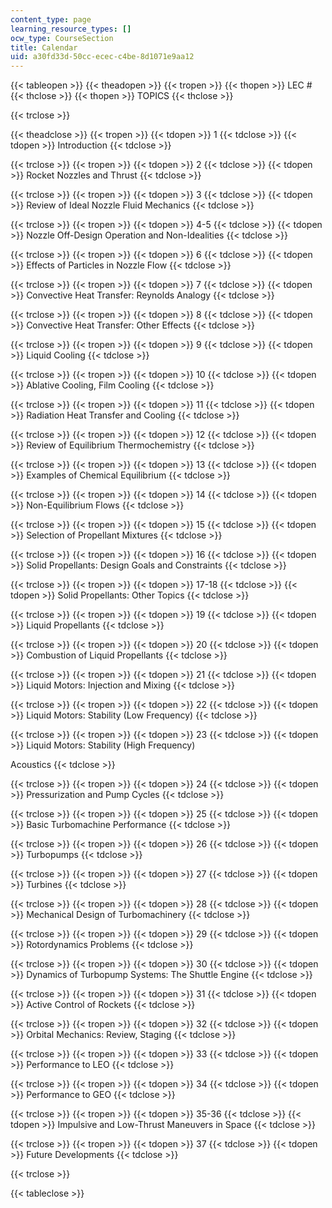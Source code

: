 ```yaml
---
content_type: page
learning_resource_types: []
ocw_type: CourseSection
title: Calendar
uid: a30fd33d-50cc-ecec-c4be-8d1071e9aa12
---
```


{{< tableopen >}}
{{< theadopen >}}
{{< tropen >}}
{{< thopen >}}
LEC #
{{< thclose >}}
{{< thopen >}}
TOPICS
{{< thclose >}}

{{< trclose >}}

{{< theadclose >}}
{{< tropen >}}
{{< tdopen >}}
1
{{< tdclose >}}
{{< tdopen >}}
Introduction
{{< tdclose >}}

{{< trclose >}}
{{< tropen >}}
{{< tdopen >}}
2
{{< tdclose >}}
{{< tdopen >}}
Rocket Nozzles and Thrust
{{< tdclose >}}

{{< trclose >}}
{{< tropen >}}
{{< tdopen >}}
3
{{< tdclose >}}
{{< tdopen >}}
Review of Ideal Nozzle Fluid Mechanics
{{< tdclose >}}

{{< trclose >}}
{{< tropen >}}
{{< tdopen >}}
4-5
{{< tdclose >}}
{{< tdopen >}}
Nozzle Off-Design Operation and Non-Idealities
{{< tdclose >}}

{{< trclose >}}
{{< tropen >}}
{{< tdopen >}}
6
{{< tdclose >}}
{{< tdopen >}}
Effects of Particles in Nozzle Flow
{{< tdclose >}}

{{< trclose >}}
{{< tropen >}}
{{< tdopen >}}
7
{{< tdclose >}}
{{< tdopen >}}
Convective Heat Transfer: Reynolds Analogy
{{< tdclose >}}

{{< trclose >}}
{{< tropen >}}
{{< tdopen >}}
8
{{< tdclose >}}
{{< tdopen >}}
Convective Heat Transfer: Other Effects
{{< tdclose >}}

{{< trclose >}}
{{< tropen >}}
{{< tdopen >}}
9
{{< tdclose >}}
{{< tdopen >}}
Liquid Cooling
{{< tdclose >}}

{{< trclose >}}
{{< tropen >}}
{{< tdopen >}}
10
{{< tdclose >}}
{{< tdopen >}}
Ablative Cooling, Film Cooling
{{< tdclose >}}

{{< trclose >}}
{{< tropen >}}
{{< tdopen >}}
11
{{< tdclose >}}
{{< tdopen >}}
Radiation Heat Transfer and Cooling
{{< tdclose >}}

{{< trclose >}}
{{< tropen >}}
{{< tdopen >}}
12
{{< tdclose >}}
{{< tdopen >}}
Review of Equilibrium Thermochemistry
{{< tdclose >}}

{{< trclose >}}
{{< tropen >}}
{{< tdopen >}}
13
{{< tdclose >}}
{{< tdopen >}}
Examples of Chemical Equilibrium
{{< tdclose >}}

{{< trclose >}}
{{< tropen >}}
{{< tdopen >}}
14
{{< tdclose >}}
{{< tdopen >}}
Non-Equilibrium Flows
{{< tdclose >}}

{{< trclose >}}
{{< tropen >}}
{{< tdopen >}}
15
{{< tdclose >}}
{{< tdopen >}}
Selection of Propellant Mixtures
{{< tdclose >}}

{{< trclose >}}
{{< tropen >}}
{{< tdopen >}}
16
{{< tdclose >}}
{{< tdopen >}}
Solid Propellants: Design Goals and Constraints
{{< tdclose >}}

{{< trclose >}}
{{< tropen >}}
{{< tdopen >}}
17-18
{{< tdclose >}}
{{< tdopen >}}
Solid Propellants: Other Topics
{{< tdclose >}}

{{< trclose >}}
{{< tropen >}}
{{< tdopen >}}
19
{{< tdclose >}}
{{< tdopen >}}
Liquid Propellants
{{< tdclose >}}

{{< trclose >}}
{{< tropen >}}
{{< tdopen >}}
20
{{< tdclose >}}
{{< tdopen >}}
Combustion of Liquid Propellants
{{< tdclose >}}

{{< trclose >}}
{{< tropen >}}
{{< tdopen >}}
21
{{< tdclose >}}
{{< tdopen >}}
Liquid Motors: Injection and Mixing
{{< tdclose >}}

{{< trclose >}}
{{< tropen >}}
{{< tdopen >}}
22
{{< tdclose >}}
{{< tdopen >}}
Liquid Motors: Stability (Low Frequency)
{{< tdclose >}}

{{< trclose >}}
{{< tropen >}}
{{< tdopen >}}
23
{{< tdclose >}}
{{< tdopen >}}
Liquid Motors: Stability (High Frequency)  
  
Acoustics
{{< tdclose >}}

{{< trclose >}}
{{< tropen >}}
{{< tdopen >}}
24
{{< tdclose >}}
{{< tdopen >}}
Pressurization and Pump Cycles
{{< tdclose >}}

{{< trclose >}}
{{< tropen >}}
{{< tdopen >}}
25
{{< tdclose >}}
{{< tdopen >}}
Basic Turbomachine Performance
{{< tdclose >}}

{{< trclose >}}
{{< tropen >}}
{{< tdopen >}}
26
{{< tdclose >}}
{{< tdopen >}}
Turbopumps
{{< tdclose >}}

{{< trclose >}}
{{< tropen >}}
{{< tdopen >}}
27
{{< tdclose >}}
{{< tdopen >}}
Turbines
{{< tdclose >}}

{{< trclose >}}
{{< tropen >}}
{{< tdopen >}}
28
{{< tdclose >}}
{{< tdopen >}}
Mechanical Design of Turbomachinery
{{< tdclose >}}

{{< trclose >}}
{{< tropen >}}
{{< tdopen >}}
29
{{< tdclose >}}
{{< tdopen >}}
Rotordynamics Problems
{{< tdclose >}}

{{< trclose >}}
{{< tropen >}}
{{< tdopen >}}
30
{{< tdclose >}}
{{< tdopen >}}
Dynamics of Turbopump Systems: The Shuttle Engine
{{< tdclose >}}

{{< trclose >}}
{{< tropen >}}
{{< tdopen >}}
31
{{< tdclose >}}
{{< tdopen >}}
Active Control of Rockets
{{< tdclose >}}

{{< trclose >}}
{{< tropen >}}
{{< tdopen >}}
32
{{< tdclose >}}
{{< tdopen >}}
Orbital Mechanics: Review, Staging
{{< tdclose >}}

{{< trclose >}}
{{< tropen >}}
{{< tdopen >}}
33
{{< tdclose >}}
{{< tdopen >}}
Performance to LEO
{{< tdclose >}}

{{< trclose >}}
{{< tropen >}}
{{< tdopen >}}
34
{{< tdclose >}}
{{< tdopen >}}
Performance to GEO
{{< tdclose >}}

{{< trclose >}}
{{< tropen >}}
{{< tdopen >}}
35-36
{{< tdclose >}}
{{< tdopen >}}
Impulsive and Low-Thrust Maneuvers in Space
{{< tdclose >}}

{{< trclose >}}
{{< tropen >}}
{{< tdopen >}}
37
{{< tdclose >}}
{{< tdopen >}}
Future Developments
{{< tdclose >}}

{{< trclose >}}

{{< tableclose >}}